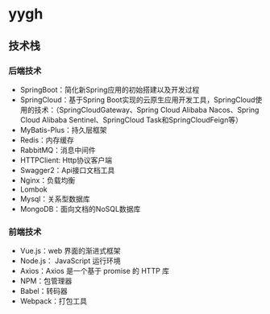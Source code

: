 # yygh
## 技术栈
### 后端技术
- SpringBoot：简化新Spring应用的初始搭建以及开发过程
- SpringCloud：基于Spring Boot实现的云原生应用开发工具，SpringCloud使用的技术：（SpringCloudGateway、Spring Cloud Alibaba Nacos、Spring Cloud Alibaba Sentinel、SpringCloud Task和SpringCloudFeign等）
- MyBatis-Plus：持久层框架
- Redis：内存缓存
- RabbitMQ：消息中间件
- HTTPClient: Http协议客户端
- Swagger2：Api接口文档工具
- Nginx：负载均衡
- Lombok
- Mysql：关系型数据库
- MongoDB：面向文档的NoSQL数据库
### 前端技术
- Vue.js：web 界面的渐进式框架
- Node.js： JavaScript 运行环境
- Axios：Axios 是一个基于 promise 的 HTTP 库
- NPM：包管理器
- Babel：转码器
- Webpack：打包工具
